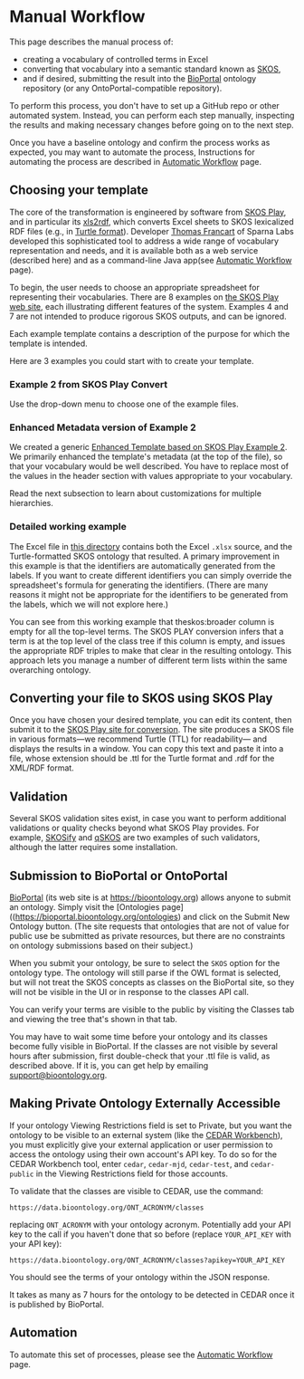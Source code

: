 # Manual Workflow

This page describes the manual process of:

- creating a vocabulary of controlled terms in Excel
- converting that vocabulary into a semantic standard known as [SKOS](https://www.w3.org/TR/skos-primer/),
- and if desired, submitting the result into the [BioPortal](https://bioportal.bioontology.org/) ontology repository (or any OntoPortal-compatible repository).

To perform this process, you don't have to set up a GitHub repo or other automated system.
Instead, you can perform each step manually, inspecting the results and making necessary changes
before going on to the next step.

Once you have a baseline ontology and confirm the process works as expected,
you may want to automate the process,
Instructions for automating the process are described in [Automatic Workflow](./AutomaticWorkflow.md) page.

## Choosing your template

The core of the transformation is engineered by software from [SKOS Play](https://labs.sparna.fr/skos-play/),
and in particular its [xls2rdf](https://labs.sparna.fr/skos-play/convert), which converts Excel sheets to SKOS lexicalized RDF files (e.g., in [Turtle format](<https://en.wikipedia.org/wiki/Turtle_(syntax)>)).
Developer [Thomas Francart](https://github.com/tfrancart) of Sparna Labs developed this sophisticated tool
to address a wide range of vocabulary representation and needs,
and it is available both as a web service (described here) and as a command-line Java app(see [Automatic Workflow](./AutomaticWorkflow.md) page).

To begin, the user needs to choose an appropriate spreadsheet for representing their vocabularies.
There are 8 examples on [the SKOS Play web site](https://labs.sparna.fr/skos-play/convert#excel-file-structure), each illustrating different features of the system.
Examples 4 and 7 are not intended to produce rigorous SKOS outputs, and can be ignored.

Each example template contains a description of the purpose for which the template is intended.

Here are 3 examples you could start with to create your template.

### Example 2 from SKOS Play Convert
Use the drop-down menu to choose one of the example files.

### Enhanced Metadata version of Example 2

We created a generic [Enhanced Template based on SKOS Play Example 2](https://github.com/fair-data-collective/excel2rdf-template/blob/main/vocabulary.xlsx).
We primarily enhanced the template's metadata (at the top of the file), so that your vocabulary would be well described. 
You have to replace most of the values in the header section with values appropriate to your vocabulary.

Read the next subsection to learn about customizations for multiple hierarchies.

### Detailed working example

The Excel file in [this directory](https://github.com/fair-data-collective/zonmw-project-admin/tree/main/ontology) contains both the Excel `.xlsx` source, 
and the Turtle-formatted SKOS ontology that resulted. 
A primary improvement in this example is that the identifiers are automatically generated from the labels.
If you want to create different identifiers you can simply override the spreadsheet's formula for generating the identifiers.
(There are many reasons it might not be appropriate for the identifiers to be generated from the labels, 
which we will not explore here.)

You can see from this working example that theskos:broader column is empty for all the top-level terms.
The SKOS PLAY conversion infers that a term is at the top level of the class tree if this column is empty,
and issues the appropriate RDF triples to make that clear in the resulting ontology.
This approach lets you manage a number of different term lists within the same overarching ontology.

## Converting your file to SKOS using SKOS Play

Once you have chosen your desired template, you can edit its content,
then submit it to the [SKOS Play site for conversion](https://labs.sparna.fr/skos-play/convert).
The site produces a SKOS file in various formats—we recommend Turtle (TTL) for readability—
and displays the results in a window.
You can copy this text and paste it into a file, whose extension should be .ttl for the Turtle format
and .rdf for the XML/RDF format.

## Validation

Several SKOS validation sites exist, in case you want to perform additional validations or quality checks beyond what SKOS Play provides.
For example, [SKOSify](https://github.com/NatLibFi/Skosify) and [qSKOS](https://github.com/cmader/qSKOS) are two examples of such validators,
although the latter requires some installation.

## Submission to BioPortal or OntoPortal

[BioPortal](https://bioportal.bioontology.org) (its web site is at https://bioontology.org) allows anyone to submit an ontology.
Simply visit the [Ontologies page]((https://bioportal.bioontology.org/ontologies) and click on the Submit New Ontology button.
(The site requests that ontologies that are not of value for public use be submitted as private resources,
but there are no constraints on ontology submissions based on their subject.)

When you submit your ontology, be sure to select the `SKOS` option for the ontology type.
The ontology will still parse if the OWL format is selected, but will not treat the SKOS concepts as classes on the BioPortal site,
so they will not be visible in the UI or in response to the classes API call.

You can verify your terms are visible to the public by visiting the Classes tab and viewing the tree that's shown in that tab.

You may have to wait some time before your ontology and its classes become fully visible in BioPortal. 
If the classes are not visible by several hours after submission,
first double-check that your .ttl file is valid, as described above.
If it is, you can get help by emailing support@bioontology.org.

## Making Private Ontology Externally Accessible

If your ontology Viewing Restrictions field is set to Private, 
but you want the ontology to be visible to an external system (like the [CEDAR Workbench](https://metadatacenter.org)),
you must explicitly give your external application or user permission to access the ontology using their own account's API key.
To do so for the CEDAR Workbench tool, enter `cedar`, `cedar-mjd`, `cedar-test`, and `cedar-public` in the Viewing Restrictions field for those accounts.

To validate that the classes are visible to CEDAR, use the command:
```
https://data.bioontology.org/ONT_ACRONYM/classes
```
replacing `ONT_ACRONYM` with your ontology acronym. Potentially add your API key to the call if you haven't done that so before (replace `YOUR_API_KEY` with your API key):
```
https://data.bioontology.org/ONT_ACRONYM/classes?apikey=YOUR_API_KEY
```

You should see the terms of your ontology within the JSON response.

It takes as many as 7 hours for the ontology to be detected in CEDAR once it is published by BioPortal.

## Automation

To automate this set of processes, please see the [Automatic Workflow](./AutomaticWorkflow.md) page.
